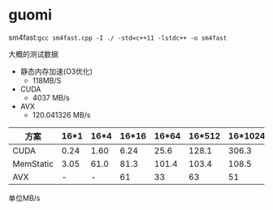 # guomi

sm4fast:`gcc sm4fast.cpp -I ./ -std=c++11 -lstdc++ -o sm4fast`

大概的测试数据
- 静态内存加速(O3优化) 
  - 118MB/S
- CUDA
  - 4037 MB/s
- AVX
  - 120.041326 MB/s
 
方案|16\*1|16\*4|16\*16|16\*64|16\*512|16\*1024|16\*2^25Byte
-|-|-|-|-|-|-|-
CUDA|0.24|1.60|6.24|25.6|128.1|306.3|4032.2
MemStatic|3.05|61.0|81.3|101.4|103.4|108.5|119.6|
AVX|-|-|61|33|63|51|119.6|

单位MB/s
